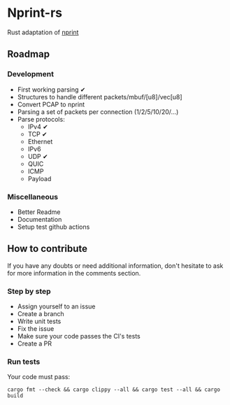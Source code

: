# Nprint-rs
Rust adaptation of [nprint](https://nprint.github.io/)

## Roadmap
### Development
- First working parsing ✔ 
- Structures to handle different packets/mbuf/\[u8\]/vec\[u8\]
- Convert PCAP to nprint
- Parsing a set of packets per connection (1/2/5/10/20/...)
- Parse protocols:
  - IPv4 ✔ 
  - TCP ✔ 
  - Ethernet
  - IPv6
  - UDP ✔ 
  - QUIC
  - ICMP
  - Payload
 
### Miscellaneous
- Better Readme
- Documentation
- Setup test github actions

## How to contribute
If you have any doubts or need additional information, don't hesitate to ask for more information in the comments section.

### Step by step
- Assign yourself to an issue
- Create a branch
- Write unit tests
- Fix the issue 
- Make sure your code passes the CI's tests
- Create a PR 
### Run tests
Your code must pass:
```
cargo fmt --check && cargo clippy --all && cargo test --all && cargo build
```
